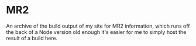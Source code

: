 # MR2

An archive of the build output of my site for MR2 information, which runs off the back of a Node version old enough it's easier for me to simply host the result of a build here.
